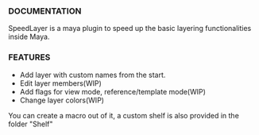 ### DOCUMENTATION ###

   SpeedLayer is a maya plugin to speed up the basic layering functionalities inside Maya.  

   ### FEATURES ###

   - Add layer with custom names from the start.
   - Edit layer members(WIP)
   - Add flags for view mode, reference/template mode(WIP)
   - Change layer colors(WIP)

   You can create a macro out of it, a custom shelf is also provided in the folder "Shelf"

